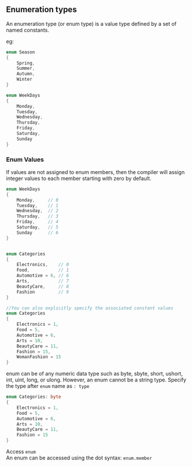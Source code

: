 ## Enumeration types
An enumeration type (or enum type) is a value type defined by a set of named constants.

eg:
```cs
enum Season
{
    Spring,
    Summer,
    Autumn,
    Winter
}

enum WeekDays
{
    Monday,
    Tuesday,
    Wednesday,
    Thursday,
    Friday,
    Saturday,
    Sunday
}
```

### Enum Values
If values are not assigned to enum members, then the compiler will assign integer values to each member starting with zero by default.
```cs
enum WeekDays
{
    Monday,     // 0
    Tuesday,    // 1
    Wednesday,  // 2
    Thursday,   // 3
    Friday,     // 4
    Saturday,   // 5
    Sunday      // 6
}


enum Categories
{
    Electronics,    // 0
    Food,           // 1
    Automotive = 6, // 6
    Arts,           // 7
    BeautyCare,     // 8
    Fashion         // 9
}

//You can also explicitly specify the associated constant values
enum Categories
{
    Electronics = 1,  
    Food = 5, 
    Automotive = 6, 
    Arts = 10, 
    BeautyCare = 11, 
    Fashion = 15,
    WomanFashion = 15
}

```

enum can be of any numeric data type such as byte, sbyte, short, ushort, int, uint, long, or ulong. However, an enum cannot be a string type.  Specify the type after `enum` name as `: type`

```cs
enum Categories: byte
{
    Electronics = 1,  
    Food = 5, 
    Automotive = 6, 
    Arts = 10, 
    BeautyCare = 11, 
    Fashion = 15
}
```

Access `enum` \
An enum can be accessed using the dot syntax: `enum.member`




